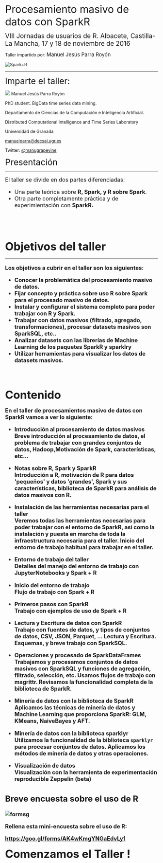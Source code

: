 
<span style='font-size:2.4em'>Procesamiento masivo de datos con SparkR</span>

<span style='font-size:1.5em'>VIII Jornadas de usuarios de R. Albacete, Castilla-La Mancha, 17 y 18 de noviembre de 2016</span>

Taller impartido por: <span style='font-size:1.2em'>Manuel Jesús Parra Royón</span>


![Spark+R](https://sites.google.com/site/manuparra/home/SparkRlogo.png)

<HR>

<span style="font-size:2em">Imparte el taller:</span>


<img src="https://sites.google.com/site/manuparra/home/manuparra.jpg">
Manuel Jesús Parra Royón

PhD student. BigData time series data mining.

Departamento de Ciencias de la Computación e Inteligencia Artificial.

Distributed Computational Intelligence and Time Series Laboratory<BR>

Universidad de Granada

<a href="mailto:manuelparra@decsai.ugr.es">manuelparra@decsai.ugr.es</a>  

Twitter: <a href="https://twitter.com/manugrapevine">@manugrapevine</a>




<span style="font-size:2.0em">Presentación</span>
<HR>

<span style="font-size:1.3em">
El taller se divide en dos partes diferenciadas:

* Una parte teórica sobre <B>R, Spark, y R sobre Spark</B>.
* Otra parte completamente práctica y de experimientación con <B>SparkR<B>.

<BR><BR>
<BR>

<span style="font-size:2.0em">Objetivos del taller</span>
<HR>

Los objetivos a cubrir en el taller son los siguientes:

* Conocer la problemática del procesamiento masivo de datos.
* Fijar concepto y práctica sobre uso R sobre Spark para el procesado masivo de datos.
* Instalar y configurar el sistema completo para poder trabajar con R y Spark.
* Trabajar con datos masivos (filtrado, agregado, transformaciones), procesar datasets masivos son SparkSQL, etc..
* Analizar datasets con las librerías de Machine Learning de los paquetes SparkR y sparklry
* Utilizar herramientas para visualizar los datos de datasets masivos.

<BR>
<BR>

<span style="font-size:2.0em">Contenido</span>

En el taller de procesamientos masivo de datos con SparkR vamos a ver lo siguiente:


* **Introducción al procesamiento de datos masivos**<BR>
    Breve introducción al procesamiento de datos, el problema de trabajar con grandes conjuntos de datos, Hadoop,Motivación de Spark, características, etc...<BR>

* **Notas sobre R, Spark y SparkR**<BR>
    Introducción a R, motivación de R para datos 'pequeños' y datos 'grandes', Spark y sus características, biblioteca de SparkR para análisis de datos masivos con R.<BR>

* **Instalación de las herramientas necesarias para el taller**<BR>
    Veremos todas las herramientas necesarias para poder trabajar con el entorno de SparkR, así como la instalación y puesta en marcha de toda la infraestructura necesaria para el taller. Inicio del entorno de trabajo habitual para trabajar en el taller.<BR>

* **Entorno de trabajo del taller**<BR>
    Detalles del manejo del entorno de trabajo con JupyterNotebooks y Spark + R<BR>

* **Inicio del entorno de trabajo**<BR>
    Flujo de trabajo con Spark + R<BR>

* **Primeros pasos con SparkR**<BR>
    Trabajo con ejemplos de uso de Spark + R <BR>

* **Lectura y Escritura de datos con SparkR**<BR>
    Trabajo con fuentes de datos, y tipos de conjuntos de datos, CSV, JSON, Parquet, ... Lectura y Escritura. Esquemas, y breve trabajo con SparkSQL. <BR>

* **Operaciones y procesado de SparkDataFrames**<BR>
    Trabajamos y procesamos conjuntos de datos masivos con SparkSQL y funciones de agregación, filtrado, selección, etc. Usamos flujos de trabajo con magrittr. Revisamos la funcionalidad completa de la biblioteca de SparkR.<BR>

* **Minería de datos con la biblioteca de SparkR**<BR>
    Aplicamos las técnicas de minería de datos y Machine Learning que proporciona SparkR: GLM, KMeans, NaiveBayes y AFT.<BR>

* **Minería de datos con la biblioteca sparklyr**<BR>
    Utilizamos la funcionalidad de la biblioteca ``sparklyr`` para procesar conjuntos de datos. Aplicamos los métodos de minería de datos y otras operaciones.<BR>

* **Visualización de datos**<BR>
    Visualización con la herramienta de experimentación reproducible Zeppelin (beta)


## Breve encuesta sobre el uso de R

![formsg](http://www.irvineducator.com/uploads/6/3/7/4/63744617/4194226_orig.jpg)


Rellena esta mini-encuesta sobre el uso de R:


https://goo.gl/forms/AK4wKmgYNGaEdvLy1



<span style="font-size:2.0em">Comenzamos el Taller !</span>


```R

```
